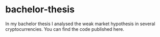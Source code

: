# bachelor-thesis
In my bachelor thesis I analysed the weak market hypothesis in several cryptocurrencies. You can find the code published here.
